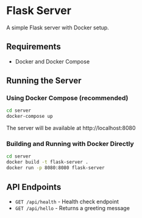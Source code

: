 # Flask Server

A simple Flask server with Docker setup.

## Requirements

- Docker and Docker Compose

## Running the Server

### Using Docker Compose (recommended)

```bash
cd server
docker-compose up
```

The server will be available at http://localhost:8080

### Building and Running with Docker Directly

```bash
cd server
docker build -t flask-server .
docker run -p 8080:8080 flask-server
```

## API Endpoints

- `GET /api/health` - Health check endpoint
- `GET /api/hello` - Returns a greeting message
